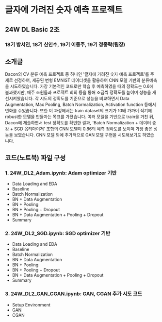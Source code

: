# 글자에 가려진 숫자 예측 프로젝트

## 24W DL Basic 2조
### 18기 방서연, 18기 신인수, 19기 이동주, 19기 정종락(팀장)

## 소개글

Dacon의 CV 분류 예측 프로젝트 중 하나인 '글자에 가려진 숫자 예측 프로젝트'를 주제로 선정하여, 제공된 변형 EMNIST 데이터셋을 활용하여 CNN 모델 기반의 분류예측을 시도하였습니다. 가장 기본적인 코드로만 학습 후 예측하였을 때의 정확도는 0.6에 불과했지만, 매주 조원들과 프로젝트 회의 등을 통해 조금씩 정확도를 높이며 성능을 개선시켜왔습니다. 각 시도의 정확도를 기준으로 성능을 비교하면서 Data Augmentation, Max Pooling, Batch Normalization, Activation function 등에서 변화를 주었습니다. 또한 이 과정에서는 train dataset의 크기가 10배 가까이 적기에 robust한 모델을 만들자는 목표를 가졌습니다. 여러 모델을 기반으로 train을 거친 뒤, Dacon에 제출하면서 test 정확도를 확인한 결과, 'Batch Normalization + 데이터 증강 + SGD 옵티마이저' 조합의 CNN 모델이 0.86의 예측 정확도를 보이며 가장 좋은 성능을 보였습니다. CNN 모델 외에 추가적으로 GAN 모델 구현을 시도해보기도 하였습니다.

## 코드(노트북) 파일 구성

### 1. 24W_DL2_Adam.ipynb: Adam optimizer 기반
- Data Loading and EDA
- Baseline
- Batch Normalization
- BN + Data Augmentation
- BN + Pooling
- BN + Pooling + Dropout
- BN + Data Augmentation + Pooling + Dropout
- Summary

### 2. 24W_DL2_SGD.ipynb: SGD optimizer 기반
- Data Loading and EDA
- Baseline
- Batch Normalization
- BN + Data Augmentation
- BN + Pooling
- BN + Pooling + Dropout
- BN + Data Augmentation + Pooling + Dropout
- Summary

### 3. 24W_DL2_GAN_CGAN.ipynb: GAN, CGAN 추가 시도 코드
- Setup Environment
- GAN
- CGAN





